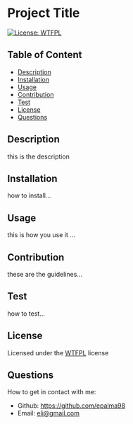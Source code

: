 
# Project Title

[![License: WTFPL](https://img.shields.io/badge/License-WTFPL-brightgreen.svg)](http://www.wtfpl.net/about/)

## Table of Content
- [Description](#description)
- [Installation](#installation)
- [Usage](#usage)
- [Contribution](#contribution)
- [Test](#test)
- [License](#license)
- [Questions](#questions)

## Description
this is the description

## Installation
how to install...

## Usage
this is how you use it ...

## Contribution
these are the guidelines...

## Test
how to test...

## License
Licensed under the [WTFPL](https://choosealicense.com/licenses/wtfpl/) license

## Questions
How to get in contact with me:
* Github: https://github.com/epalma98
* Email: eli@gmail.com

